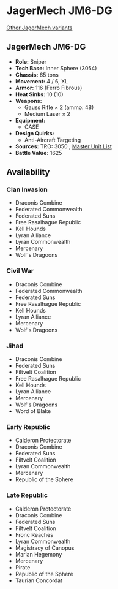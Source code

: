 # JagerMech JM6-DG 

[Other JagerMech variants](../jagermech.md) 

## JagerMech JM6-DG 

- **Role:** Sniper 
- **Tech Base:** Inner Sphere (3054) 
- **Chassis:** 65 tons 
- **Movement:** 4 / 6, XL 
- **Armor:** 116 (Ferro Fibrous) 
- **Heat Sinks:** 10 (10) 
- **Weapons:** 
  - Gauss Rifle × 2 (ammo: 48) 
  - Medium Laser × 2 
- **Equipment:** 
  - CASE 
- **Design Quirks:** 
  - Anti-Aircraft Targeting 
- **Sources:** TRO: 3050 , [Master Unit List](http://masterunitlist.info/Unit/Details/1668) 
- **Battle Value:** 1625 

## Availability 

### Clan Invasion 

- Draconis Combine 
- Federated Commonwealth 
- Federated Suns 
- Free Rasalhague Republic 
- Kell Hounds 
- Lyran Alliance 
- Lyran Commonwealth 
- Mercenary 
- Wolf's Dragoons 

### Civil War 

- Draconis Combine 
- Federated Commonwealth 
- Federated Suns 
- Free Rasalhague Republic 
- Kell Hounds 
- Lyran Alliance 
- Mercenary 
- Wolf's Dragoons 

### Jihad 

- Draconis Combine 
- Federated Suns 
- Filtvelt Coalition 
- Free Rasalhague Republic 
- Kell Hounds 
- Lyran Alliance 
- Mercenary 
- Wolf's Dragoons 
- Word of Blake 

### Early Republic 

- Calderon Protectorate 
- Draconis Combine 
- Federated Suns 
- Filtvelt Coalition 
- Lyran Commonwealth 
- Mercenary 
- Republic of the Sphere 

### Late Republic 

- Calderon Protectorate 
- Draconis Combine 
- Federated Suns 
- Filtvelt Coalition 
- Fronc Reaches 
- Lyran Commonwealth 
- Magistracy of Canopus 
- Marian Hegemony 
- Mercenary 
- Pirate 
- Republic of the Sphere 
- Taurian Concordat 

